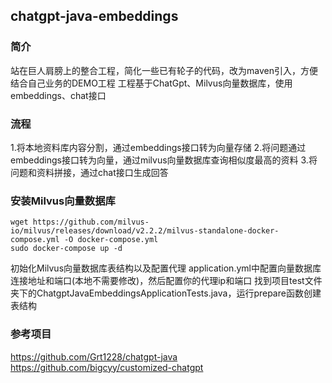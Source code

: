 ## chatgpt-java-embeddings

### 简介

站在巨人肩膀上的整合工程，简化一些已有轮子的代码，改为maven引入，方便结合自己业务的DEMO工程
工程基于ChatGpt、Milvus向量数据库，使用embeddings、chat接口

### 流程

1.将本地资料库内容分割，通过embeddings接口转为向量存储
2.将问题通过embeddings接口转为向量，通过milvus向量数据库查询相似度最高的资料
3.将问题和资料拼接，通过chat接口生成回答


### 安装Milvus向量数据库

```
wget https://github.com/milvus-io/milvus/releases/download/v2.2.2/milvus-standalone-docker-compose.yml -O docker-compose.yml
sudo docker-compose up -d
```

初始化Milvus向量数据库表结构以及配置代理
application.yml中配置向量数据库连接地址和端口(本地不需要修改)，然后配置你的代理ip和端口
找到项目test文件夹下的ChatgptJavaEmbeddingsApplicationTests.java，运行prepare函数创建表结构


### 参考项目
https://github.com/Grt1228/chatgpt-java
https://github.com/bigcyy/customized-chatgpt
